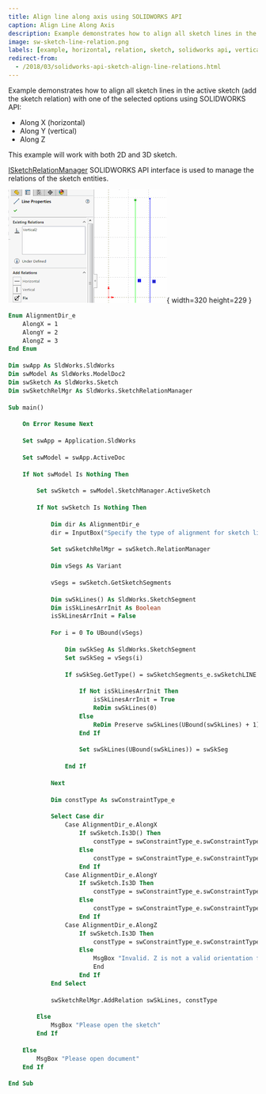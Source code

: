 ```yaml
---
title: Align line along axis using SOLIDWORKS API
caption: Align Line Along Axis
description: Example demonstrates how to align all sketch lines in the active sketch (add the sketch relation) with one of the selected options (along X, Y or Z)
image: sw-sketch-line-relation.png
labels: [example, horizontal, relation, sketch, solidworks api, vertical]
redirect-from:
  - /2018/03/solidworks-api-sketch-align-line-relations.html
---
```

Example demonstrates how to align all sketch lines in the active sketch (add the sketch relation) with one of the selected options using SOLIDWORKS API:

* Along X (horizontal)
* Along Y (vertical)
* Along Z

This example will work with both 2D and 3D sketch.

[ISketchRelationManager](https://help.solidworks.com/2018/english/api/sldworksapi/solidworks.interop.sldworks~solidworks.interop.sldworks.isketchrelationmanager.html) SOLIDWORKS API interface is used to manage the relations of the sketch entities.

![Relations in sketch line](sw-sketch-line-relation.png){ width=320 height=229 }

~~~ vb
Enum AlignmentDir_e
    AlongX = 1
    AlongY = 2
    AlongZ = 3
End Enum

Dim swApp As SldWorks.SldWorks
Dim swModel As SldWorks.ModelDoc2
Dim swSketch As SldWorks.Sketch
Dim swSketchRelMgr As SldWorks.SketchRelationManager

Sub main()

    On Error Resume Next
    
    Set swApp = Application.SldWorks
    
    Set swModel = swApp.ActiveDoc
    
    If Not swModel Is Nothing Then
        
        Set swSketch = swModel.SketchManager.ActiveSketch
        
        If Not swSketch Is Nothing Then
            
            Dim dir As AlignmentDir_e
            dir = InputBox("Specify the type of alignment for sketch lines: 1 - Along X, 2 - Along Y, 3 - Along Z")
            
            Set swSketchRelMgr = swSketch.RelationManager
            
            Dim vSegs As Variant
                        
            vSegs = swSketch.GetSketchSegments
         
            Dim swSkLines() As SldWorks.SketchSegment
            Dim isSkLinesArrInit As Boolean
            isSkLinesArrInit = False
            
            For i = 0 To UBound(vSegs)
                
                Dim swSkSeg As SldWorks.SketchSegment
                Set swSkSeg = vSegs(i)
                
                If swSkSeg.GetType() = swSketchSegments_e.swSketchLINE Then
                    
                    If Not isSkLinesArrInit Then
                        isSkLinesArrInit = True
                        ReDim swSkLines(0)
                    Else
                        ReDim Preserve swSkLines(UBound(swSkLines) + 1)
                    End If
                    
                    Set swSkLines(UBound(swSkLines)) = swSkSeg
                    
                End If
                
            Next
            
            Dim constType As swConstraintType_e
                
            Select Case dir
                Case AlignmentDir_e.AlongX
                    If swSketch.Is3D() Then
                        constType = swConstraintType_e.swConstraintType_ALONGX3D
                    Else
                        constType = swConstraintType_e.swConstraintType_HORIZONTAL
                    End If
                Case AlignmentDir_e.AlongY
                    If swSketch.Is3D Then
                        constType = swConstraintType_e.swConstraintType_ALONGY3D
                    Else
                        constType = swConstraintType_e.swConstraintType_VERTICAL
                    End If
                Case AlignmentDir_e.AlongZ
                    If swSketch.Is3D Then
                        constType = swConstraintType_e.swConstraintType_ALONGZ
                    Else
                        MsgBox "Invalid. Z is not a valid orientation for 2D Sketch"
                        End
                    End If
            End Select
            
            swSketchRelMgr.AddRelation swSkLines, constType
        
        Else
            MsgBox "Please open the sketch"
        End If
    
    Else
        MsgBox "Please open document"
    End If
    
End Sub

~~~


